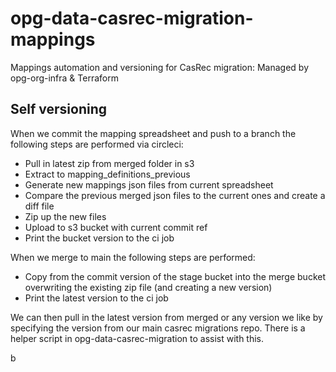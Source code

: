 # opg-data-casrec-migration-mappings
Mappings automation and versioning for CasRec migration: Managed by opg-org-infra &amp; Terraform

## Self versioning

When we commit the mapping spreadsheet and push to a branch the following steps are performed via circleci:

- Pull in latest zip from merged folder in s3
- Extract to mapping_definitions_previous
- Generate new mappings json files from current spreadsheet
- Compare the previous merged json files to the current ones and create a diff file
- Zip up the new files
- Upload to s3 bucket with current commit ref
- Print the bucket version to the ci job

When we merge to main the following steps are performed:

- Copy from the commit version of the stage bucket into the merge bucket overwriting the existing zip file
(and creating a new version)
- Print the latest version to the ci job

We can then pull in the latest version from merged or any version we like by specifying the version from our main
casrec migrations repo. There is a helper script in opg-data-casrec-migration to assist with this.

b
